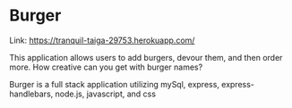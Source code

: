 # Burger

Link:
https://tranquil-taiga-29753.herokuapp.com/

This application allows users to add burgers, devour them, and then order more. How creative can you get with burger names?

Burger is a full stack application utilizing mySql, express, express-handlebars, node.js, javascript, and css 
